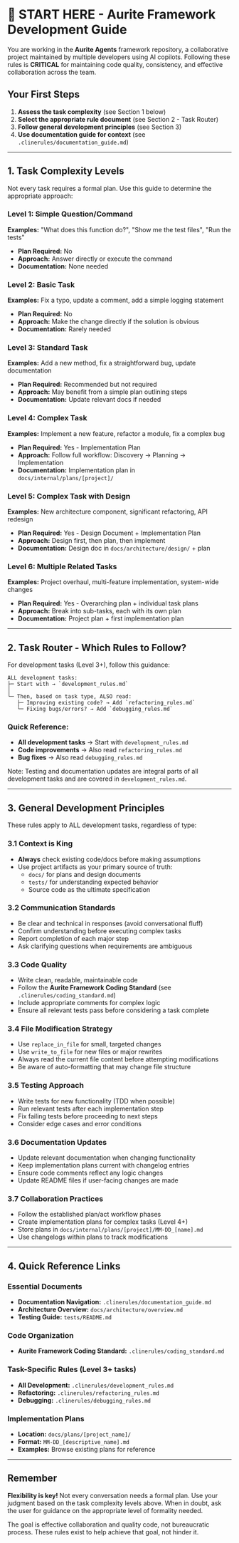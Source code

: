 # 🚨 START HERE - Aurite Framework Development Guide

You are working in the **Aurite Agents** framework repository, a collaborative project maintained by multiple developers using AI copilots. Following these rules is **CRITICAL** for maintaining code quality, consistency, and effective collaboration across the team.

## Your First Steps

1. **Assess the task complexity** (see Section 1 below)
2. **Select the appropriate rule document** (see Section 2 - Task Router)
3. **Follow general development principles** (see Section 3)
4. **Use documentation guide for context** (see `.clinerules/documentation_guide.md`)

---

## 1. Task Complexity Levels

Not every task requires a formal plan. Use this guide to determine the appropriate approach:

### Level 1: Simple Question/Command

**Examples:** "What does this function do?", "Show me the test files", "Run the tests"

- **Plan Required:** No
- **Approach:** Answer directly or execute the command
- **Documentation:** None needed

### Level 2: Basic Task

**Examples:** Fix a typo, update a comment, add a simple logging statement

- **Plan Required:** No
- **Approach:** Make the change directly if the solution is obvious
- **Documentation:** Rarely needed

### Level 3: Standard Task

**Examples:** Add a new method, fix a straightforward bug, update documentation

- **Plan Required:** Recommended but not required
- **Approach:** May benefit from a simple plan outlining steps
- **Documentation:** Update relevant docs if needed

### Level 4: Complex Task

**Examples:** Implement a new feature, refactor a module, fix a complex bug

- **Plan Required:** Yes - Implementation Plan
- **Approach:** Follow full workflow: Discovery → Planning → Implementation
- **Documentation:** Implementation plan in `docs/internal/plans/[project]/`

### Level 5: Complex Task with Design

**Examples:** New architecture component, significant refactoring, API redesign

- **Plan Required:** Yes - Design Document + Implementation Plan
- **Approach:** Design first, then plan, then implement
- **Documentation:** Design doc in `docs/architecture/design/` + plan

### Level 6: Multiple Related Tasks

**Examples:** Project overhaul, multi-feature implementation, system-wide changes

- **Plan Required:** Yes - Overarching plan + individual task plans
- **Approach:** Break into sub-tasks, each with its own plan
- **Documentation:** Project plan + first implementation plan

---

## 2. Task Router - Which Rules to Follow?

For development tasks (Level 3+), follow this guidance:

```
ALL development tasks:
├─ Start with → `development_rules.md`
│
└─ Then, based on task type, ALSO read:
   ├─ Improving existing code? → Add `refactoring_rules.md`
   └─ Fixing bugs/errors? → Add `debugging_rules.md`
```

### Quick Reference:

- **All development tasks** → Start with `development_rules.md`
- **Code improvements** → Also read `refactoring_rules.md`
- **Bug fixes** → Also read `debugging_rules.md`

Note: Testing and documentation updates are integral parts of all development tasks and are covered in `development_rules.md`.

---

## 3. General Development Principles

These rules apply to ALL development tasks, regardless of type:

### 3.1 Context is King

- **Always** check existing code/docs before making assumptions
- Use project artifacts as your primary source of truth:
  - `docs/` for plans and design documents
  - `tests/` for understanding expected behavior
  - Source code as the ultimate specification

### 3.2 Communication Standards

- Be clear and technical in responses (avoid conversational fluff)
- Confirm understanding before executing complex tasks
- Report completion of each major step
- Ask clarifying questions when requirements are ambiguous

### 3.3 Code Quality

- Write clean, readable, maintainable code
- Follow the **Aurite Framework Coding Standard** (see `.clinerules/coding_standard.md`)
- Include appropriate comments for complex logic
- Ensure all relevant tests pass before considering a task complete

### 3.4 File Modification Strategy

- Use `replace_in_file` for small, targeted changes
- Use `write_to_file` for new files or major rewrites
- Always read the current file content before attempting modifications
- Be aware of auto-formatting that may change file structure

### 3.5 Testing Approach

- Write tests for new functionality (TDD when possible)
- Run relevant tests after each implementation step
- Fix failing tests before proceeding to next steps
- Consider edge cases and error conditions

### 3.6 Documentation Updates

- Update relevant documentation when changing functionality
- Keep implementation plans current with changelog entries
- Ensure code comments reflect any logic changes
- Update README files if user-facing changes are made

### 3.7 Collaboration Practices

- Follow the established plan/act workflow phases
- Create implementation plans for complex tasks (Level 4+)
- Store plans in `docs/internal/plans/[project]/MM-DD_[name].md`
- Use changelogs within plans to track modifications

---

## 4. Quick Reference Links

### Essential Documents

- **Documentation Navigation:** `.clinerules/documentation_guide.md`
- **Architecture Overview:** `docs/architecture/overview.md`
- **Testing Guide:** `tests/README.md`

### Code Organization

- **Aurite Framework Coding Standard:** `.clinerules/coding_standard.md`

### Task-Specific Rules (Level 3+ tasks)

- **All Development:** `.clinerules/development_rules.md`
- **Refactoring:** `.clinerules/refactoring_rules.md`
- **Debugging:** `.clinerules/debugging_rules.md`

### Implementation Plans

- **Location:** `docs/plans/[project_name]/`
- **Format:** `MM-DD_[descriptive_name].md`
- **Examples:** Browse existing plans for reference

---

## Remember

**Flexibility is key!** Not every conversation needs a formal plan. Use your judgment based on the task complexity levels above. When in doubt, ask the user for guidance on the appropriate level of formality needed.

The goal is effective collaboration and quality code, not bureaucratic process. These rules exist to help achieve that goal, not hinder it.
